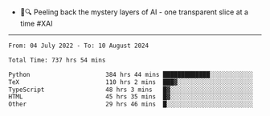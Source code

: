 - 🧅🔍 Peeling back the mystery layers of AI - one transparent slice at a time #XAI

---

<!--START_SECTION:waka-->

```txt
From: 04 July 2022 - To: 10 August 2024

Total Time: 737 hrs 54 mins

Python                     384 hrs 44 mins █████████████░░░░░░░░░░░░   52.14 %
TeX                        110 hrs 2 mins  ███▓░░░░░░░░░░░░░░░░░░░░░   14.91 %
TypeScript                 48 hrs 3 mins   █▓░░░░░░░░░░░░░░░░░░░░░░░   06.51 %
HTML                       45 hrs 35 mins  █▓░░░░░░░░░░░░░░░░░░░░░░░   06.18 %
Other                      29 hrs 46 mins  █░░░░░░░░░░░░░░░░░░░░░░░░   04.03 %
```

<!--END_SECTION:waka-->
